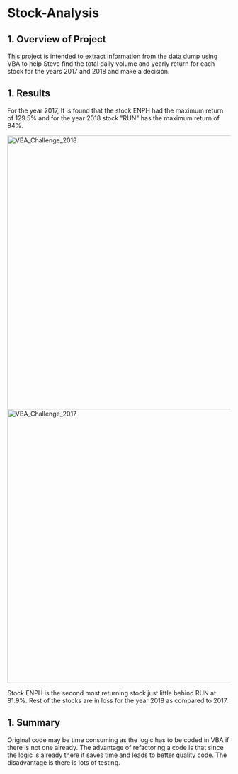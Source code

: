 # **Stock-Analysis**
## **1. Overview of Project**
This project is intended to extract information from the data dump using VBA to help Steve find the total daily volume and yearly return for each stock for the years 2017 and 2018 and make a decision.
## **1. Results**
For the year 2017, It is found that the stock ENPH had the maximum return of 129.5% and for the year 2018 stock "RUN" has the maximum return of 84%.

<img width="618" alt="VBA_Challenge_2018" src="https://user-images.githubusercontent.com/96554223/148996936-33eabe4b-0288-4ca5-bbf3-250b7fcdde9d.png">
<img width="619" alt="VBA_Challenge_2017" src="https://user-images.githubusercontent.com/96554223/148996811-dc1ec44b-80ea-4a2c-8140-8f2ad6dc4277.png">

Stock ENPH is the second most returning stock just little behind RUN at 81.9%. Rest of the stocks are in loss for the year 2018 as compared to 2017.
## **1. Summary**
Original code may be time consuming as the logic has to be coded in VBA if there is not one already. The advantage of refactoring a code is that since the logic is already there it saves time and leads to better quality code. The disadvantage is there is lots of testing.
